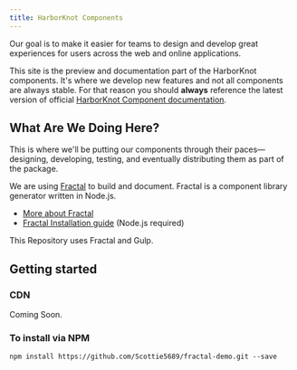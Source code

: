 ```yaml
---
title: HarborKnot Components
---
```

Our goal is to make it easier for teams to design and develop great experiences for users across the web and online applications.

This site is the preview and documentation part of the HarborKnot components. It's where we develop new features and not all components are always stable. For that reason you should **always** reference the latest version of official [HarborKnot Component documentation](https://github.com/Scottie5689/fractal-demo.git).


## What Are We Doing Here?

This is where we'll be putting our components through their paces—designing, developing, testing, and eventually distributing them as part of the package.

We are using [Fractal](http://fractal.build/) to build and document. Fractal is a component library generator written in Node.js.

- [More about Fractal](http://fractal.build/guide)
- [Fractal Installation guide](http://fractal.build/guide/installation) (Node.js required)

This Repository uses Fractal and Gulp.

## Getting started

### CDN

Coming Soon.


### To install via NPM

```
npm install https://github.com/Scottie5689/fractal-demo.git --save
```


